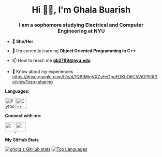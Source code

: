 <h1 align="center">Hi 👋🏽, I'm Ghala Buarish</h1>
<h3 align="center">I am a sophomore studying Electrical and Computer Engineering at NYU</h3>

- 🌱 **She/Her**

- 🧩 I’m currently learning **Object Oriented Programming in C++**

- 📫 How to reach me **gb2789@nyu.edu**

- 📄 Know about my experiences https://drive.google.com/file/d/1Q9fMtgVXZsFeOpuEOKhO6C5ViOP53t3o/view?usp=sharing

<b>Languages:</b> </p> <p align="left"> <a href="https://www.python.org/" target="_blank" rel="noreferrer"><img src="https://raw.githubusercontent.com/danielcranney/readme-generator/main/public/icons/skills/python-colored.svg" width="36" height="36" alt="Python" /></a><a href="https://docs.microsoft.com/en-us/cpp/?view=msvc-170" target="_blank" rel="noreferrer"><img src="https://raw.githubusercontent.com/danielcranney/readme-generator/main/public/icons/skills/cplusplus-colored.svg" width="36" height="36" alt="C++" /></a> </p> 

<b>Connect with me:</b> <p align="left"> <a href="https://www.github.com/ghqlq" target="_blank" rel="noreferrer"> <picture> <source media="(prefers-color-scheme: dark)" srcset="https://raw.githubusercontent.com/danielcranney/readme-generator/main/public/icons/socials/github-dark.svg" /> <source media="(prefers-color-scheme: light)" srcset="https://raw.githubusercontent.com/danielcranney/readme-generator/main/public/icons/socials/github.svg" /> <img src="https://raw.githubusercontent.com/danielcranney/readme-generator/main/public/icons/socials/github.svg" width="32" height="32" /> </picture> </a> <a href="https://www.linkedin.com/in/ghalabuarish" target="_blank" rel="noreferrer"> <picture> <source media="(prefers-color-scheme: dark)" srcset="https://raw.githubusercontent.com/danielcranney/readme-generator/main/public/icons/socials/linkedin-dark.svg" /> <source media="(prefers-color-scheme: light)" srcset="https://raw.githubusercontent.com/danielcranney/readme-generator/main/public/icons/socials/linkedin.svg" /> <img src="https://raw.githubusercontent.com/danielcranney/readme-generator/main/public/icons/socials/linkedin.svg" width="32" height="32" /> </picture> </a></p>

<b>My GitHub Stats</b>

<a href="http://www.github.com/ghqlq"><img src="https://github-readme-stats.vercel.app/api?username=ghqlq&show_icons=true&hide=prs,issues,&count_private=true&title_color=0891b2&text_color=ffffff&icon_color=0891b2&bg_color=1c1917&hide_border=true&show_icons=true" alt="ghqlq's GitHub stats" /></a>
<a href="https://github.com/ghqlq" align="left"><img src="https://github-readme-stats.vercel.app/api/top-langs/?username=ghqlq&langs_count=10&title_color=0891b2&text_color=ffffff&icon_color=0891b2&bg_color=1c1917&hide_border=true&locale=en&custom_title=Top%20%Languages" alt="Top Languages" /></a>
